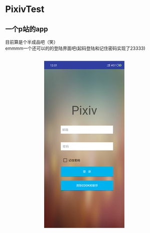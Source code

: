 # PixivTest
一个p站的app
-------------
目前算是个半成品吧（笑）<br>
emmmm一个还可以的的登陆界面吧(起码登陆和记住密码实现了23333)
    <div  align=center>
         <br>![image](https://github.com/mikolls/PixivTest/blob/master/images/login(1).png)</br>
    </div>
